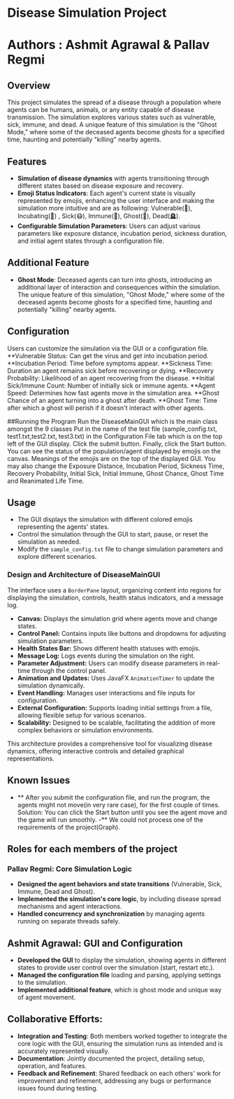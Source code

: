 
# Disease Simulation Project
# Authors : Ashmit Agrawal & Pallav Regmi


## Overview
This project simulates the spread of a disease through a population where agents can be humans, animals, or any entity capable of disease transmission. The simulation explores various states such as vulnerable, sick, immune, and dead. A unique feature of this simulation is the "Ghost Mode," where some of the deceased agents become ghosts for a specified time, haunting and potentially "killing" nearby agents.


## Features
- **Simulation of disease dynamics** with agents transitioning through different states based on disease exposure and recovery.
- **Emoji Status Indicators**: Each agent's current state is visually represented by emojis, enhancing the user interface and making the simulation more intuitive and are as following:
Vulnerable(👤), Incubating(🦠) , Sick(😷), Immune(🍏), Ghost(👻), Dead(🪦).
- **Configurable Simulation Parameters**: Users can adjust various parameters like exposure distance, incubation period, sickness duration, and initial agent states through a configuration file.

## Additional Feature
- **Ghost Mode**: Deceased agents can turn into ghosts, introducing an additional layer of interaction and consequences within the simulation. The unique feature of this simulation, "Ghost Mode," where some of the deceased agents become ghosts for a specified time, haunting and potentially "killing" nearby agents.

## Configuration
Users can customize the simulation via the GUI or a configuration file.
**Vulnerable Status: Can get the virus and get into incubation period.
**Incubation Period: Time before symptoms appear.
**Sickness Time: Duration an agent remains sick before recovering or dying.
**Recovery Probability: Likelihood of an agent recovering from the disease.
**Initial Sick/Immune Count: Number of initially sick or immune agents.
**Agent Speed: Determines how fast agents move in the simulation area.
**Ghost Chance of an agent turning into a ghost after death.
**Ghost Time: Time after which a ghost will perish if it doesn't interact with other agents.


##Running the Program
Run the DiseaseMainGUI which is the main class amongst the 9 classes
Put in the name of the test file (sample_config.txt, test1.txt,test2.txt, test3.txt) in the Configuration File tab which is on the top left of the GUI display.
Click the submit button.
Finally, click the Start button.
You can see the status of the population/agent displayed by emojis on the canvas. Meanings of the emojis are on the top of the displayed GUI.
You may also change the Exposure Distance, Incubation Period, Sickness Time, Recovery Probability, Initial Sick, Initial Immune, Ghost Chance, Ghost Time and Reanimated Life Time. 


## Usage
- The GUI displays the simulation with different colored emojis representing the agents' states.
- Control the simulation through the GUI to start, pause, or reset the simulation as needed.
- Modify the `sample_config.txt` file to change simulation parameters and explore different scenarios.


### Design and Architecture of DiseaseMainGUI

The interface uses a `BorderPane` layout, organizing content into regions for displaying the simulation, controls, health status indicators, and a message log.

- **Canvas:** Displays the simulation grid where agents move and change states.
- **Control Panel:** Contains inputs like buttons and dropdowns for adjusting simulation parameters.
- **Health States Bar:** Shows different health statuses with emojis.
- **Message Log:** Logs events during the simulation on the right.
- **Parameter Adjustment:** Users can modify disease parameters in real-time through the control panel.
- **Animation and Updates:** Uses JavaFX `AnimationTimer` to update the simulation dynamically.
- **Event Handling:** Manages user interactions and file inputs for configuration.
- **External Configuration:** Supports loading initial settings from a file, allowing flexible setup for various scenarios.
- **Scalability:** Designed to be scalable, facilitating the addition of more complex behaviors or simulation environments.

This architecture provides a comprehensive tool for visualizing disease dynamics, offering interactive controls and detailed graphical representations.

## Known Issues
- ** After you submit the configuration file, and run the program, the agents might not move(in very rare case), for the first couple of times. Solution: You can click the Start button until you see the agent move and the game will run smoothly.
-** We could not process one of the requirements of the project(Graph).




## **Roles for each members of the project**

### Pallav Regmi: Core Simulation Logic
- **Designed the agent behaviors and state transitions** (Vulnerable, Sick, Immune, Dead and Ghost).
- **Implemented the simulation's core logic**, by including disease spread mechanisms and agent interactions.
- **Handled concurrency and synchronization** by managing agents running on separate threads safely.

## Ashmit Agrawal: GUI and Configuration
- **Developed the GUI** to display the simulation, showing agents in different states to provide user control over the simulation (start, restart etc.).
- **Managed the configuration file** loading and parsing, applying settings to the simulation.
- **Implemented additional feature**, which is ghost mode and unique way of agent movement.

## Collaborative Efforts:
- **Integration and Testing**: Both members worked together to integrate the core logic with the GUI, ensuring the simulation runs as intended and is accurately represented visually.
- **Documentation**: Jointly documented the project, detailing setup, operation, and features.
- **Feedback and Refinement**: Shared feedback on each others' work for improvement and refinement, addressing any bugs or performance issues found during testing.


